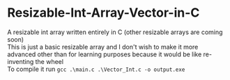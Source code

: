 # Resizable-Int-Array-Vector-in-C
A resizable int array written entirely in C (other resizable arrays are coming soon) 
<br />This is just a basic resizable array and I don't wish to make it more advanced other than for learning purposes because it would be like re-inventing the wheel
<br /> To compile it run `gcc .\main.c .\Vector_Int.c -o output.exe`
<br />
